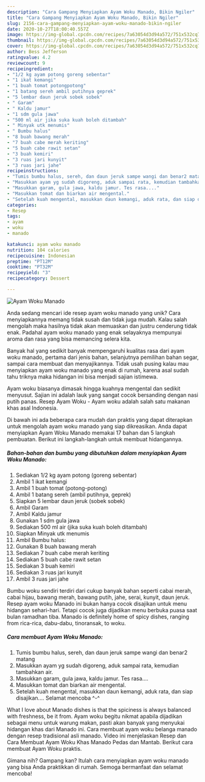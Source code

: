 ```yaml
---
description: "Cara Gampang Menyiapkan Ayam Woku Manado, Bikin Ngiler"
title: "Cara Gampang Menyiapkan Ayam Woku Manado, Bikin Ngiler"
slug: 2156-cara-gampang-menyiapkan-ayam-woku-manado-bikin-ngiler
date: 2020-10-27T18:00:40.557Z
image: https://img-global.cpcdn.com/recipes/7a63054d3d94a572/751x532cq70/ayam-woku-manado-foto-resep-utama.jpg
thumbnail: https://img-global.cpcdn.com/recipes/7a63054d3d94a572/751x532cq70/ayam-woku-manado-foto-resep-utama.jpg
cover: https://img-global.cpcdn.com/recipes/7a63054d3d94a572/751x532cq70/ayam-woku-manado-foto-resep-utama.jpg
author: Bess Jefferson
ratingvalue: 4.2
reviewcount: 9
recipeingredient:
- "1/2 kg ayam potong goreng sebentar"
- "1 ikat kemangi"
- "1 buah tomat potongpotong"
- "1 batang sereh ambil putihnya geprek"
- "5 lembar daun jeruk sobek sobek"
- " Garam"
- " Kaldu jamur"
- "1 sdm gula jawa"
- "500 ml air jika suka kuah boleh ditambah"
- " Minyak utk menumis"
- " Bumbu halus"
- "8 buah bawang merah"
- "7 buah cabe merah keriting"
- "5 buah cabe rawit setan"
- "3 buah kemiri"
- "3 ruas jari kunyit"
- "3 ruas jari jahe"
recipeinstructions:
- "Tumis bumbu halus, sereh, dan daun jeruk sampe wangi dan benar2 matang"
- "Masukkan ayam yg sudah digoreng, aduk sampai rata, kemudian tambahkan air."
- "Masukkan garam, gula jawa, kaldu jamur. Tes rasa...."
- "Masukkan tomat dan biarkan air mengental."
- "Setelah kuah mengental, masukkan daun kemangi, aduk rata, dan siap disajikan.... Selamat mencoba ^-^"
categories:
- Resep
tags:
- ayam
- woku
- manado

katakunci: ayam woku manado 
nutrition: 104 calories
recipecuisine: Indonesian
preptime: "PT12M"
cooktime: "PT32M"
recipeyield: "3"
recipecategory: Dessert

---
```



![Ayam Woku Manado](https://img-global.cpcdn.com/recipes/7a63054d3d94a572/751x532cq70/ayam-woku-manado-foto-resep-utama.jpg)

Anda sedang mencari ide resep ayam woku manado yang unik? Cara menyiapkannya memang tidak susah dan tidak juga mudah. Kalau salah mengolah maka hasilnya tidak akan memuaskan dan justru cenderung tidak enak. Padahal ayam woku manado yang enak selayaknya mempunyai aroma dan rasa yang bisa memancing selera kita.

Banyak hal yang sedikit banyak mempengaruhi kualitas rasa dari ayam woku manado, pertama dari jenis bahan, selanjutnya pemilihan bahan segar, sampai cara membuat dan menyajikannya. Tidak usah pusing kalau mau menyiapkan ayam woku manado yang enak di rumah, karena asal sudah tahu triknya maka hidangan ini bisa menjadi sajian istimewa.

Ayam woku biasanya dimasak hingga kuahnya mengental dan sedikit menyusut. Sajian ini adalah lauk yang sangat cocok bersanding dengan nasi putih panas. Resep Ayam Woku - Ayam woku adalah salah satu makanan khas asal Indonesia.


Di bawah ini ada beberapa cara mudah dan praktis yang dapat diterapkan untuk mengolah ayam woku manado yang siap dikreasikan. Anda dapat menyiapkan Ayam Woku Manado memakai 17 bahan dan 5 langkah pembuatan. Berikut ini langkah-langkah untuk membuat hidangannya.

<!--inarticleads1-->

##### Bahan-bahan dan bumbu yang dibutuhkan dalam menyiapkan Ayam Woku Manado:

1. Sediakan 1/2 kg ayam potong (goreng sebentar)
1. Ambil 1 ikat kemangi
1. Ambil 1 buah tomat (potong-potong)
1. Ambil 1 batang sereh (ambil putihnya, geprek)
1. Siapkan 5 lembar daun jeruk (sobek sobek)
1. Ambil  Garam
1. Ambil  Kaldu jamur
1. Gunakan 1 sdm gula jawa
1. Sediakan 500 ml air (jika suka kuah boleh ditambah)
1. Siapkan  Minyak utk menumis
1. Ambil  Bumbu halus:
1. Gunakan 8 buah bawang merah
1. Sediakan 7 buah cabe merah keriting
1. Sediakan 5 buah cabe rawit setan
1. Sediakan 3 buah kemiri
1. Sediakan 3 ruas jari kunyit
1. Ambil 3 ruas jari jahe


Bumbu woku sendiri terdiri dari cukup banyak bahan seperti cabai merah, cabai hijau, bawang merah, bawang putih, jahe, serai, kunyit, daun jeruk. Resep ayam woku Manado ini bukan hanya cocok disajikan untuk menu hidangan sehari-hari. Tetapi cocok juga dijadikan menu berbuka puasa saat bulan ramadhan tiba. Manado is definitely home of spicy dishes, ranging from rica-rica, dabu-dabu, tinoransak, to woku. 

<!--inarticleads2-->

##### Cara membuat Ayam Woku Manado:

1. Tumis bumbu halus, sereh, dan daun jeruk sampe wangi dan benar2 matang
1. Masukkan ayam yg sudah digoreng, aduk sampai rata, kemudian tambahkan air.
1. Masukkan garam, gula jawa, kaldu jamur. Tes rasa....
1. Masukkan tomat dan biarkan air mengental.
1. Setelah kuah mengental, masukkan daun kemangi, aduk rata, dan siap disajikan.... Selamat mencoba ^-^


What I love about Manado dishes is that the spiciness is always balanced with freshness, be it from. Ayam woku begitu nikmat apabila dijadikan sebagai menu untuk warung makan, pasti akan banyak yang menyukai hidangan khas dari Manado ini. Cara membuat ayam woku belanga manado dengan resep tradisional asli manado. Video ini menjelaskan Resep dan Cara Membuat Ayam Woku Khas Manado Pedas dan Mantab. Berikut cara membuat Ayam Woku praktis. 

Gimana nih? Gampang kan? Itulah cara menyiapkan ayam woku manado yang bisa Anda praktikkan di rumah. Semoga bermanfaat dan selamat mencoba!
